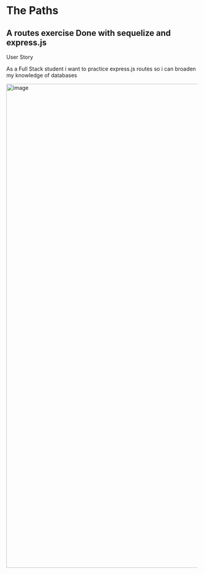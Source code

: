 # The Paths

## A routes exercise Done with sequelize and express.js

User Story

As a Full Stack student i want to practice express.js routes so i can broaden my knowledge of databases

<img width="1275" alt="image" src="https://github.com/CCUE96/The-Paths/assets/159393541/7970760b-7694-4ddb-a956-fabb0ff180c5">


